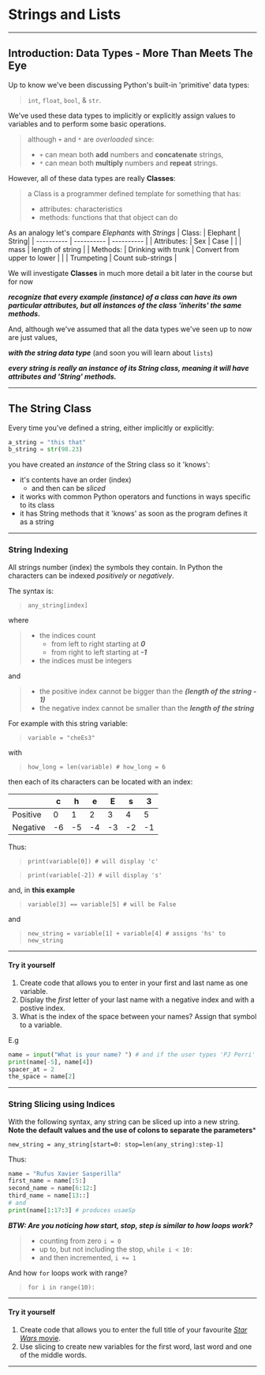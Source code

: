 # Strings and Lists
---

## Introduction:  Data Types - More Than Meets The Eye

Up to know we've been discussing Python's built-in 'primitive' data types: 
> `int`, `float`, `bool`, & `str`.

We've used these data types to implicitly or explicitly assign values to variables and to perform some basic operations.
> although `+` and `*` are *overloaded* since:
> - `+` can mean both **add** numbers and **concatenate** strings, 
> - `*` can mean both **multiply** numbers and **repeat** strings.

However, all of these data types are really **Classes**:
> a Class is a programmer defined template for something that has:
> - attributes: characteristics
> - methods: functions that that object can do

As an analogy let's compare *Elephants* with *Strings*
| Class: | Elephant | String|
| ---------- | ---------- | ---------- |
| Attributes: | Sex | Case |
| | mass | length of string |
| Methods: | Drinking with trunk | Convert from upper to lower |
| | Trumpeting | Count sub-strings |


We will investigate **Classes** in much more detail a bit later in the course but for now 

***recognize that every example (instance) of a class can have its own particular attributes, but all instances of the class 'inherits' the same methods.***

And, although we've assumed that all the data types we've seen up to now are just values,

***with the string data type*** (and soon you will learn about `lists`)

***every string is really an instance of its String class, meaning it will have attributes and 'String' methods.***

---

## The String Class

Every time you've defined a string, either implicitly or explicitly:

``` py
a_string = "this that"
b_string = str(98.23)
```

you have created an *instance* of the String class so it 'knows':

- it's contents have an order (index)
  - and then can be *sliced* 
- it works with common Python operators and functions in ways specific to its class
- it has String methods that it 'knows' as soon as the program defines it as a string

---
### String Indexing

All strings number (index) the symbols they contain.
In Python the characters can be indexed *positively* or *negatively*.

The syntax is:

> `any_string[index]`

where

> - the indices count 
>    - from left to right starting at ***0***
>    - from right to left starting at ***-1***
> - the indices must be integers

and

> - the positive index cannot be bigger than the ***(length of the string - 1)***
> - the negative index cannot be smaller than the ***length of the string***

For example with this string variable:

> `variable = "cheEs3"`

with 

> `how_long = len(variable) # how_long = 6`

then each of its characters can be located with an index:


|  | c | h | e | E | s | 3 |
|-| - | - | - | - | - | - |
|Positive  | 0 | 1 | 2 | 3 | 4 | 5 |
|Negative  | -6 | -5 | -4 | -3 | -2 | -1 |

Thus:

> `print(variable[0]) # will display 'c'`

> `print(variable[-2]) # will display 's'`

and, in **this example** 

> `variable[3] == variable[5] # will be False`

and

> `new_string = variable[1] + variable[4] # assigns 'hs' to new_string`

---

#### Try it yourself

1. Create code that allows you to enter in your first and last name as one variable.
1. Display the *first* letter of your last name with a negative index and with a postive index.
1. What is the index of the space between your names? Assign that symbol to a variable.

E.g
``` py
name = input("What is your name? ") # and if the user types 'PJ Perri'
print(name[-5], name[4])
spacer_at = 2
the_space = name[2]
```

---

### String Slicing using Indices

With the following syntax, any string can be sliced up into a new string. **Note the default values and the use of colons to separate the parameters***

`new_string = any_string[start=0: stop=len(any_string):step-1]`

Thus:

``` py
name = "Rufus Xavier Sasperilla"
first_name = name[:5:]
second_name = name[6:12:]
third_name = name[13::]
# and
print(name[1:17:3] # produces usaeSp
```
***BTW: Are you noticing how start, stop, step is similar to how loops work?***
> - counting from zero `i = 0`
> - up to, but not including the stop, `while i < 10:`
> - and then incremented, `i += 1`

And how `for` loops work with range?

> `for i in range(10):`

---

#### Try it yourself

1. Create code that allows you to enter the full title of your favourite [*Star Wars* movie](https://en.wikipedia.org/wiki/List_of_Star_Wars_films).
2. Use slicing to create new variables for the first word, last word and one of the middle words.

---




